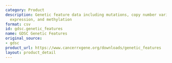 ```yaml
---
category: Product
description: Genetic feature data including mutations, copy number variations, gene
  expression, and methylation
format: csv
id: gdsc.genetic_features
name: GDSC Genetic Features
original_source:
- gdsc
product_url: https://www.cancerrxgene.org/downloads/genetic_features
layout: product_detail
---
```

